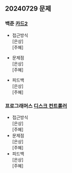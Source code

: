 ## 20240729 문제

### 백준 [카드2](https://www.acmicpc.net/problem/2164)

- 접근방식<br/>
  [은상]
  <br/>
  [주혜]

- 문제점<br/>
  [은상]
  <br/>
  [주혜]

- 피드백<br/>
  [은상]
  <br/>
  [주혜]

### 프로그래머스 [디스크 컨트롤러](https://school.programmers.co.kr/learn/courses/30/lessons/42627)

- 접근방식<br/>
  [은상]
  <br/>
  [주혜]
- 문제점<br/>
  [은상]
  <br/>
  [주혜]
- 피드백<br/>
  [은상]
  <br/>
  [주혜]

